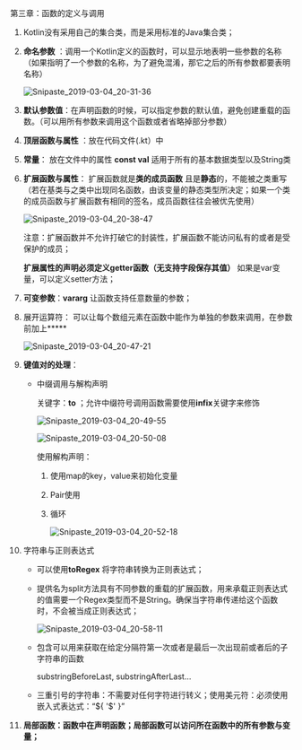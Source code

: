第三章：函数的定义与调用

1. Kotlin没有采用自己的集合类，而是采用标准的Java集合类；

2. **命名参数** ：调用一个Kotlin定义的函数时，可以显示地表明一些参数的名称（如果指明了一个参数的名称，为了避免混淆，那它之后的所有参数都要表明名称）

   ![Snipaste_2019-03-04_20-31-36](https://github.com/chrissen0814/KotlinStudy/blob/master/article/image/Snipaste_2019-03-04_20-31-36.png)

3. **默认参数值**：在声明函数的时候，可以指定参数的默认值，避免创建重载的函数。（可以用所有参数来调用这个函数或者省略掉部分参数）

4. **顶层函数与属性** ：放在代码文件(.kt）中

5. **常量**： 放在文件中的属性 **const val**  适用于所有的基本数据类型以及String类

6. **扩展函数与属性**： 扩展函数就是**类的成员函数** 且是**静态**的，不能被之类重写（若在基类与之类中出现同名函数，由该变量的静态类型所决定；如果一个类的成员函数与扩展函数有相同的签名，成员函数往往会被优先使用）

   ![Snipaste_2019-03-04_20-38-47](https://github.com/chrissen0814/KotlinStudy/blob/master/article/image/Snipaste_2019-03-04_20-38-47.png)

   注意：扩展函数并不允许打破它的封装性，扩展函数不能访问私有的或者是受保护的成员；

   **扩展属性的声明必须定义getter函数（无支持字段保存其值）** 如果是var变量，可以定义setter方法；

7. **可变参数**：**vararg** 让函数支持任意数量的参数；

8. 展开运算符： 可以让每个数组元素在函数中能作为单独的参数来调用，在参数前加上***** 

   ![Snipaste_2019-03-04_20-47-21](https://github.com/chrissen0814/KotlinStudy/blob/master/article/image/Snipaste_2019-03-04_20-47-21.png)

9. **键值对的处理**：

   * 中缀调用与解构声明

     关键字：**to** ；允许中缀符号调用函数需要使用**infix**关键字来修饰

     ![Snipaste_2019-03-04_20-49-55](https://github.com/chrissen0814/KotlinStudy/blob/master/article/image/Snipaste_2019-03-04_20-49-55.png)

     ![Snipaste_2019-03-04_20-50-08](https://github.com/chrissen0814/KotlinStudy/blob/master/article/image/Snipaste_2019-03-04_20-50-08.png)

     使用解构声明：

     1. 使用map的key，value来初始化变量

     2. Pair使用

     3. 循环

        ![Snipaste_2019-03-04_20-52-18](https://github.com/chrissen0814/KotlinStudy/blob/master/article/image/Snipaste_2019-03-04_20-52-18.png)

10. 字符串与正则表达式

    * 可以使用**toRegex** 将字符串转换为正则表达式；

    * 提供名为split方法具有不同参数的重载的扩展函数，用来承载正则表达式的值需要一个Regex类型而不是String。确保当字符串传递给这个函数时，不会被当成正则表达式；

      ![Snipaste_2019-03-04_20-58-11](https://github.com/chrissen0814/KotlinStudy/blob/master/article/image/Snipaste_2019-03-04_20-58-11.png)

    * 包含可以用来获取在给定分隔符第一次或者是最后一次出现前或者后的子字符串的函数

      substringBeforeLast, substringAfterLast...

    * 三重引号的字符串：不需要对任何字符进行转义；使用美元符：必须使用嵌入式表达式：“${ '$' }”

11. **局部函数：函数中在声明函数；局部函数可以访问所在函数中的所有参数与变量；** 
